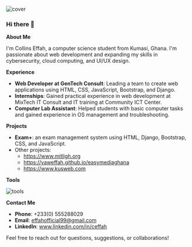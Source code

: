 

![cover](https://github.com/YawEffah/YawEffah/assets/117177189/8680e5e9-9e08-411c-bac6-ae5a19825de0)

### Hi there 👋
**About Me**

I'm Collins Effah, a computer science student from Kumasi, Ghana. I'm passionate about web development and expanding my skills in cybersecurity, cloud computing, and UI/UX design.

**Experience**

- **Web Developer at GenTech Consult**: Leading a team to create web applications using HTML, CSS, JavaScript, Bootstrap, and Django.
- **Internships**: Gained practical experience in web development at MixTech IT Consult and IT training at Community ICT Center.
- **Computer Lab Assistant**: Helped students with basic computer tasks and gained experience in OS management and troubleshooting.

**Projects**

- **Exam+**:  an exam management system using HTML, Django, Bootstrap, CSS, and JavaScript.
- Other projects:
  - https://www.mitligh.org
  - https://yaweffah.github.io/easymediaghana
  - https://www.kusweb.com

**Tools**

![tools](https://github.com/YawEffah/YawEffah/assets/117177189/8f511dbc-bd44-4e31-b4bc-d3b8163de7d9)

**Contact Me**

- **Phone**: +233(0) 555288029
- **Email**: effahofficial99@gmail.com
- **LinkedIn**: www.linkedin.com/in/ceffah

Feel free to reach out for questions, suggestions, or collaborations!


<!--
**YawEffah/YawEffah** is a ✨ _special_ ✨ repository because its `README.md` (this file) appears on your GitHub profile.

Here are some ideas to get you started:

- 🔭 I’m currently working on a project called Exam+, an application  
- 🌱 I’m currently learning ...
- 👯 I’m looking to collaborate on ...
- 🤔 I’m looking for help with ...
- 💬 Ask me about ...
- 📫 How to reach me: ...

- 😄 Pronouns: ...
- ⚡ Fun fact: ...
-->

